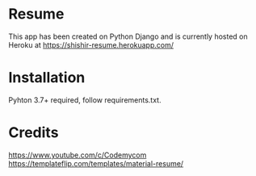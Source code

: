 # Resume
This app has been created on Python Django and is currently hosted on Heroku at https://shishir-resume.herokuapp.com/

# Installation
Pyhton 3.7+ required, follow requirements.txt.

# Credits
https://www.youtube.com/c/Codemycom
https://templateflip.com/templates/material-resume/
